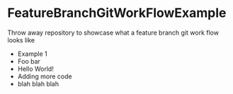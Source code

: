 # FeatureBranchGitWorkFlowExample
Throw away repository to showcase what a feature branch git work flow looks like
- Example 1
- Foo bar
- Hello World!
- Adding more code
- blah blah blah
